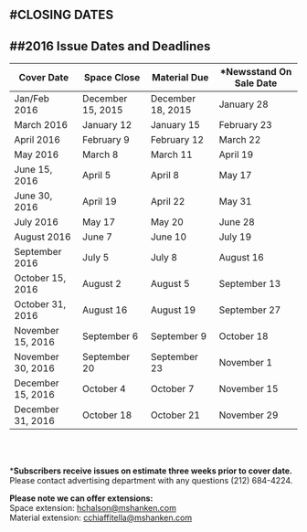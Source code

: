 #CLOSING DATES
----
                
##2016 Issue Dates and Deadlines
----


| Cover Date | Space Close | Material Due | *Newsstand On Sale Date |
| ---------- | ----------- | ------------ | -------------------- |
|Jan/Feb 2016|December 15, 2015|December 18, 2015|January 28|
|March 2016|January 12|January 15|February 23|
|April 2016|February 9|February 12|March 22|
|May 2016|March 8|March 11|April 19|
|June 15, 2016|April 5|April 8|May 17|
|June 30, 2016|April 19|April 22|May 31|
|July 2016|May 17|May 20|June 28|
|August 2016|June 7|June 10|July 19|
|September 2016|July 5|July 8|August 16|
|October 15, 2016|August 2|August 5|September 13|
|October 31, 2016|August 16|August 19|September 27|
|November 15, 2016|September 6|September 9|October 18|
|November 30, 2016|September 20|September 23|November 1|
|December 15, 2016|October 4|October 7|November 15|
|December 31, 2016|October 18|October 21|November 29|

<br /><br />

***Subscribers receive issues on estimate three weeks prior to cover date.**<br />
Please contact advertising department with any questions (212) 684-4224.

**Please note we can offer extensions:**<br />
Space extension: [hchalson@mshanken.com](mailto:hchalson@mshanken.com)<br />
Material extension: [cchiaffitella@mshanken.com](mailto:cchiaffitella@mshanken.com)

